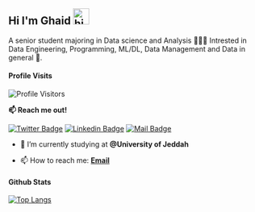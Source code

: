 ## Hi I'm Ghaid <img src="https://user-images.githubusercontent.com/1303154/88677602-1635ba80-d120-11ea-84d8-d263ba5fc3c0.gif" width="32px" height ="32px" alt="hi">

A senior student majoring in Data science and Analysis 👩🏻‍💻 Intrested in Data Engineering, Programming, ML/DL, Data Management and Data in general 🤖.

#### Profile Visits 
![Profile Visitors](https://visitor-badge.glitch.me/badge?page_id=GAlthobaity.GAlthobaity)

**:mailbox: Reach me out!**

[![Twitter Badge](https://img.shields.io/twitter/follow/ghaidesbonita?logo=twitter&style=for-the-badge&https://twitter.com/ghaidesbonita)](https://twitter.com/ghaidesbonita) [![Linkedin Badge](https://img.shields.io/badge/-Linkedin-0e76a8?style=for-the-badge&labelColor=0e76a8&logo=linkedin&logoColor=white)](https://www.linkedin.com/in/ghaid-althobaity/)  [![Mail Badge](https://img.shields.io/badge/-Email-c0392b?style=for-the-badge&labelColor=c0392b&logo=gmail&logoColor=white)](mailto:gealthobaity@gmail.com)


- 🔭 I’m currently studying at **@University of Jeddah**


- 📫 How to reach me: **[Email](mailto:gealthobaity@gmail.com)**

  
#### Github Stats

[![Top Langs](https://github-readme-stats.vercel.app/api/top-langs/?username=GAlthobaity&langs_count=8&theme=radical)](https://github.com/anuraghazra/github-readme-stats)

</details>

